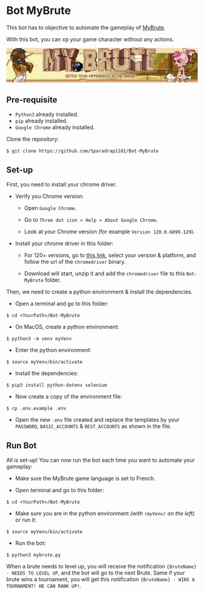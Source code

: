 # Bot MyBrute

This bot has to objective to automate the gameplay of [MyBrute](https://brute.eternaltwin.org/).

With this bot, you can xp your game character without any actions.

![](./img/MyBrute.png)

## Pre-requisite

- `Python3` already installed.
- `pip` already installed.
- `Google Chrome` already installed.

Clone the repository:

```
$ git clone https://github.com/Sparadrap1101/Bot-MyBrute
```

## Set-up

First, you need to install your chrome driver.

- Verify you Chrome version:

  - Open `Google Chrome`.

  - Go to `Three dot icon > Help > About Google Chrome`.

  - Look at your Chrome version (for example `Version 120.0.6099.129`).

- Install your chrome driver in this folder:

  - For 120+ versions, go to [this link](https://googlechromelabs.github.io/chrome-for-testing/), select your version & platform, and follow the url of the `chromedriver` binary.

  - Download will start, unzip it and add the `chromedriver` file to this `Bot-MyBrute` folder.

Then, we need to create a python environment & install the dependencies.

- Open a terminal and go to this folder:

```
$ cd <YourPath>/Bot-MyBrute
```

- On MacOS, create a python environment:

```
$ python3 -m venv myVenv
```

- Enter the python environment:

```
$ source myVenv/bin/activate
```

- Install the dependencies:

```
$ pip3 install python-dotenv selenium
```

- Now create a copy of the environment file:

```
$ cp .env.example .env
```

- Open the new `.env` file created and replace the templates by your `PASSWORD`, `BASIC_ACCOUNTS` & `BEST_ACCOUNTS` as shown in the file.

## Run Bot

All is set-up! You can now run the bot each time you want to automate your gameplay:

- Make sure the MyBrute game language is set to French.

- Open terminal and go to this folder:

```
$ cd <YourPath>/Bot-MyBrute
```

- Make sure you are in the python environment *(with `(myVenv)` on the left)* or run it:

```
$ source myVenv/bin/activate
```

- Run the bot:

```
$ python3 mybrute.py
```

When a brute needs to level up, you will receive the notification `{BruteName} - NEEDS TO LEVEL UP`, and the bot will go to the next Brute. Same if your brute wins a tournament, you will get this notification `{BruteName} - WINS A TOURNAMENT! HE CAN RANK UP!`.

